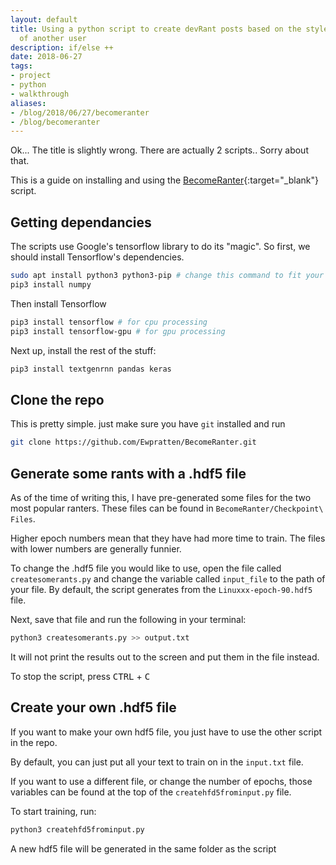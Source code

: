 ```yaml
---
layout: default
title: Using a python script to create devRant posts based on the style and content
  of another user
description: if/else ++
date: 2018-06-27
tags:
- project
- python
- walkthrough
aliases:
- /blog/2018/06/27/becomeranter
- /blog/becomeranter
---
```


Ok... The title is slightly wrong. There are actually 2 scripts.. Sorry about that.

This is a guide on installing and using the [BecomeRanter](https://github.com/Ewpratten/BecomeRanter){:target="_blank"} script.

## Getting dependancies

The scripts use Google's tensorflow library to do its "magic". So first, we should install Tensorflow's dependencies.

```bash
sudo apt install python3 python3-pip # change this command to fit your distro
pip3 install numpy
```

Then install Tensorflow

```bash
pip3 install tensorflow # for cpu processing
pip3 install tensorflow-gpu # for gpu processing
```

Next up, install the rest of the stuff:

```bash
pip3 install textgenrnn pandas keras
```

## Clone the repo

This is pretty simple. just make sure you have `git` installed and run

```bash
git clone https://github.com/Ewpratten/BecomeRanter.git
```

## Generate some rants with a .hdf5 file

As of the time of writing this, I have pre-generated some files for the two most popular ranters. These files can be found in `BecomeRanter/Checkpoint\ Files`.

Higher epoch numbers mean that they have had more time to train. The files with lower numbers are generally funnier.

To change the .hdf5 file you would like to use, open the file called `createsomerants.py` and change the variable called `input_file` to the path of your file. By default, the script generates from the `Linuxxx-epoch-90.hdf5` file.

Next, save that file and run the following in your terminal:

```bash
python3 createsomerants.py >> output.txt
```

It will not print the results out to the screen and put them in the file instead. 

To stop the script, press <kbd>CTRL</kbd> + <kbd>C</kbd>

## Create your own .hdf5 file

If you want to make your own hdf5 file, you just have to use the other script in the repo.

By default, you can just put all your text to train on in the `input.txt` file.

If you want to use a different file, or change the number of epochs, those variables can be found at the top of the `createhfd5frominput.py` file.

To start training, run:

```bash
python3 createhfd5frominput.py
```

A new hdf5 file will be generated in the same folder as the script
